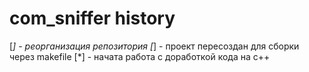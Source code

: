 # com_sniffer history
[*] - реорганизация репозитория
[*] - проект пересоздан для сборки через makefile
[*] - начата работа с доработкой кода на с++
